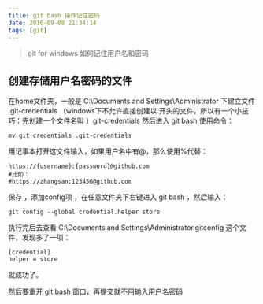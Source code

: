 ```yaml
---
title: git bash 操作记住密码
date: 2016-09-08 21:34:14
tags: [git]
---
```




> git for windows 如何记住用户名和密码 

## 创建存储用户名密码的文件  ##
在home文件夹，一般是 C:\Documents and Settings\Administrator 下建立文件 .git-credentials （windows下不允许直接创建以.开头的文件，所以有一个小技巧：先创建一个文件名叫 ）git-credentials 然后进入 git bash 使用命令： 


	mv git-credentials .git-credentials 

用记事本打开这文件输入，如果用户名中有@，那么使用%代替： 

	https://{username}:{password}@github.com 
	#比如： 
	#https://zhangsan:123456@github.com 

保存 ，添加config项 ，在任意文件夹下右键进入 git bash ，然后输入： 

	git config --global credential.helper store 

执行完后去查看 C:\Documents and Settings\Administrator\.gitconfig 这个文件，发现多了一项： 

	[credential] 
	helper = store 

就成功了。 

然后要重开 git bash 窗口，再提交就不用输入用户名密码 
